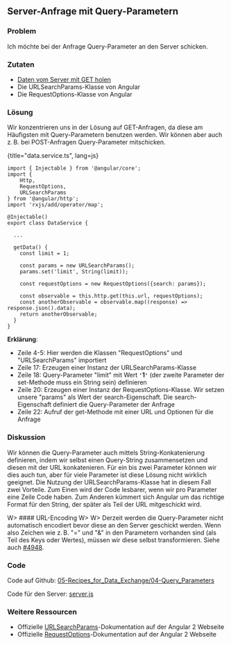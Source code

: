 ## Server-Anfrage mit Query-Parametern

### Problem

Ich möchte bei der Anfrage Query-Parameter an den Server schicken.

### Zutaten
* [Daten vom Server mit GET holen](#c05-get-data)
* Die URLSearchParams-Klasse von Angular
* Die RequestOptions-Klasse von Angular

### Lösung

Wir konzentrieren uns in der Lösung auf GET-Anfragen, da diese am Häufigsten mit Query-Parametern benutzen werden. Wir können aber auch z. B. bei POST-Anfragen Query-Parameter mitschicken.

{title="data.service.ts", lang=js}
```
import { Injectable } from '@angular/core';
import {
    Http,
    RequestOptions,
    URLSearchParams
} from '@angular/http';
import 'rxjs/add/operator/map';

@Injectable()
export class DataService {

  ...

  getData() {
    const limit = 1;

    const params = new URLSearchParams();
    params.set('limit', String(limit));

    const requestOptions = new RequestOptions({search: params});

    const observable = this.http.get(this.url, requestOptions);
    const anotherObservable = observable.map((response) => response.json().data);
    return anotherObservable;
  }
}
```

__Erklärung__:

* Zeile 4-5: Hier werden die Klassen "RequestOptions" und "URLSearchParams" importiert
* Zeile 17: Erzeugen einer Instanz der URLSearchParams-Klasse
* Zeile 18: Query-Parameter "limit" mit Wert __`'`1`'`__ (der zweite Parameter der set-Methode muss ein String sein) definieren
* Zeile 20: Erzeugen einer Instanz der RequestOptions-Klasse. Wir setzen unsere "params" als Wert der search-Eigenschaft. Die search-Eigenschaft definiert die Query-Parameter der Anfrage
* Zeile 22: Aufruf der get-Methode mit einer URL und Optionen für die Anfrage

### Diskussion

Wir können die Query-Parameter auch mittels String-Konkatenierung definieren, indem wir selbst einen Query-String zusammensetzen und diesen mit der URL konkatenieren.
Für ein bis zwei Parameter können wir dies auch tun, aber für viele Parameter ist diese Lösung nicht wirklich geeignet.
Die Nutzung der URLSearchParams-Klasse hat in diesem Fall zwei Vorteile.
Zum Einen wird der Code lesbarer, wenn wir pro Parameter eine Zeile Code haben.
Zum Anderen kümmert sich Angular um das richtige Format für den String, der später als Teil der URL mitgeschickt wird.

W> #### URL-Encoding
W>
W> Derzeit werden die Query-Parameter nicht automatisch encodiert bevor diese an den Server geschickt werden. Wenn also Zeichen wie z. B. "=" und "&" in den Parametern vorhanden sind (als Teil des Keys oder Wertes), müssen wir diese selbst transformieren. Siehe auch [#4948](https://github.com/angular/angular/issues/4948).

### Code

Code auf Github: [05-Recipes\_for\_Data\_Exchange/04-Query\_Parameters](https://github.com/jsperts/angular2_kochbuch_code/tree/master/05-Recipes_for_Data_Exchange/04-Query_Parameters)

Code für den Server: [server.js](https://github.com/jsperts/angular2_kochbuch_code/tree/master/05-Recipes_for_Data_Exchange/server.js)

### Weitere Ressourcen

* Offizielle [URLSearchParams](https://angular.io/docs/ts/latest/api/http/URLSearchParams-class.html)-Dokumentation auf der Angular 2 Webseite
* Offizielle [RequestOptions](https://angular.io/docs/ts/latest/api/http/RequestOptions-class.html)-Dokumentation auf der Angular 2 Webseite


